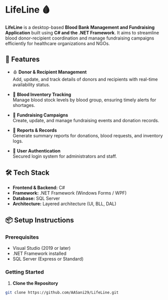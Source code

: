 # LifeLine 🩸

**LifeLine** is a desktop-based **Blood Bank Management and Fundraising Application** built using **C# and the .NET Framework**. It aims to streamline blood donor-recipient coordination and manage fundraising campaigns efficiently for healthcare organizations and NGOs.

## 🚀 Features

- 🩸 **Donor & Recipient Management**  
  Add, update, and track details of donors and recipients with real-time availability status.

- 🧊 **Blood Inventory Tracking**  
  Manage blood stock levels by blood group, ensuring timely alerts for shortages.

- 🎯 **Fundraising Campaigns**  
  Create, update, and manage fundraising events and donation records.

- 📄 **Reports & Records**  
  Generate summary reports for donations, blood requests, and inventory logs.

- 🔐 **User Authentication**  
  Secured login system for administrators and staff.

## 🛠️ Tech Stack

- **Frontend & Backend:** C#
- **Framework:** .NET Framework (Windows Forms / WPF)
- **Database:** SQL Server
- **Architecture:** Layered architecture (UI, BLL, DAL)

## 📦 Setup Instructions

### Prerequisites

- Visual Studio (2019 or later)
- .NET Framework installed
- SQL Server (Express or Standard)

### Getting Started

1. **Clone the Repository**

```bash
git clone https://github.com/AASani29/LifeLine.git
